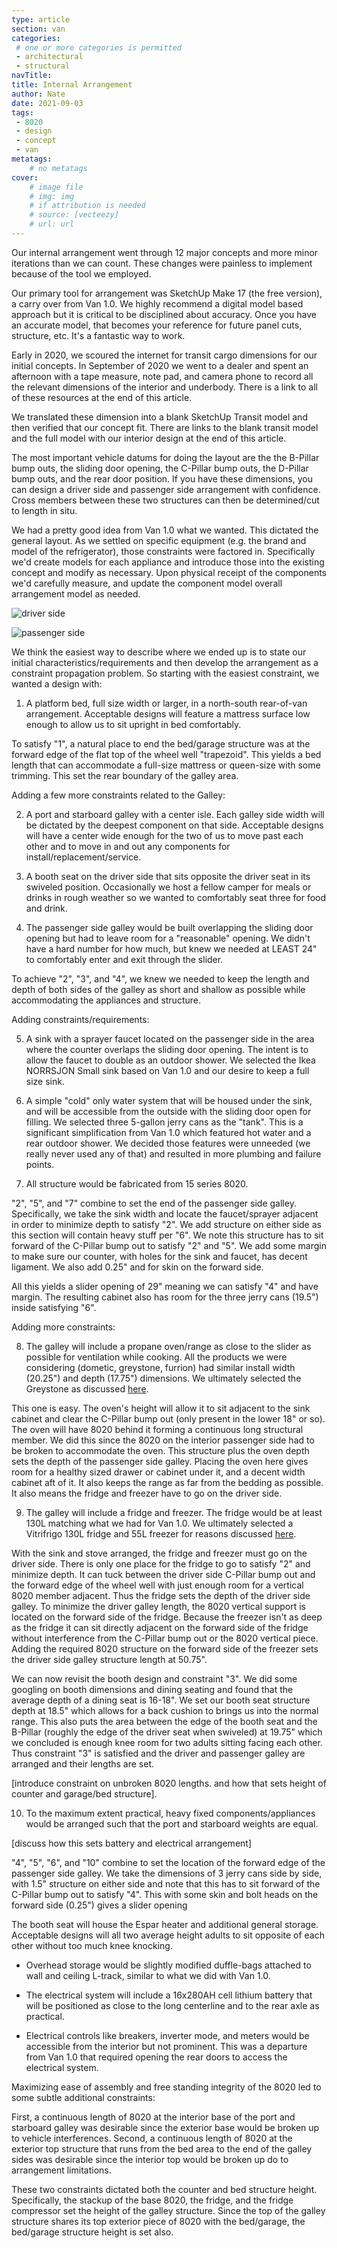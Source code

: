 ```yaml
---
type: article
section: van
categories: 
 # one or more categories is permitted
 - architectural
 - structural
navTitle: 
title: Internal Arrangement
author: Nate
date: 2021-09-03
tags:
 - 8020
 - design
 - concept
 - van
metatags:
	# no metatags
cover: 
	# image file
	# img: img
	# if attribution is needed
	# source: [vecteezy]
	# url: url
---
```


Our internal arrangement went through 12 major concepts and more minor iterations than we can count.  These changes were painless to implement because of the tool we employed.

Our primary tool for arrangement was SketchUp Make 17 (the free version), a carry over from Van 1.0.  We highly recommend a digital model based approach but it is critical to be disciplined about accuracy.  Once you have an accurate model, that becomes your reference for future panel cuts, structure, etc.  It's a fantastic way to work.

Early in 2020, we scoured the internet for transit cargo dimensions for our initial concepts.  In September of 2020 we went to a dealer and spent an afternoon with a tape measure, note pad, and camera phone to record all the relevant dimensions of the interior and underbody.  There is a link to all of these resources at the end of this article.  

We translated these dimension into a blank SketchUp Transit model and then verified that our concept fit.  There are links to the blank transit model and the full model with our interior design at the end of this article.

The most important vehicle datums for doing the layout are the the B-Pillar bump outs, the sliding door opening, the C-Pillar bump outs, the D-Pillar bump outs, and the rear door position.  If you have these dimensions, you can design a driver side and passenger side arrangement with confidence.  Cross members between these two structures can then be determined/cut to length in situ.

We had a pretty good idea from Van 1.0 what we wanted.  This dictated the general layout.  As we settled on specific equipment (e.g. the brand and model of the refrigerator), those constraints were factored in.  Specifically we'd create models for each appliance and introduce those into the existing concept and modify as necessary.  Upon physical receipt of the components we'd carefully measure, and update the component model overall arrangement model as needed.

![driver side](driver-cutaway.jpg)

![passenger side](passenger-cutaway.jpg)

We think the easiest way to describe where we ended up is to state our initial characteristics/requirements and then develop the arrangement as a constraint propagation problem.  So starting with the easiest constraint, we wanted a design with:

1. A platform bed, full size width or larger, in a north-south rear-of-van arrangement.  Acceptable designs will feature a mattress surface low enough to allow us to sit upright in bed comfortably.

To satisfy "1", a natural place to end the bed/garage structure was at the forward edge of the flat top of the wheel well "trapezoid".  This yields a bed length that can accommodate a full-size mattress or queen-size with some trimming.  This set the rear boundary of the galley area.

Adding a few more constraints related to the Galley:

2. A port and starboard galley with a center isle.  Each galley side width will be dictated by the deepest component on that side.  Acceptable designs will have a center wide enough for the two of us to move past each other and to move in and out any components for install/replacement/service.

3. A booth seat on the driver side that sits opposite the driver seat in its swiveled position.  Occasionally we host a fellow camper for meals or drinks in rough weather so we wanted to comfortably seat three for food and drink.  

4. The passenger side galley would be built overlapping the sliding door opening but had to leave room for a "reasonable" opening. We didn't have a hard number for how much, but knew we needed at LEAST 24" to comfortably enter and exit through the slider.

To achieve "2", "3", and "4", we knew we needed to keep the length and depth of both sides of the galley as short and shallow as possible while accommodating the appliances and structure.

Adding constraints/requirements:

5. A sink with a sprayer faucet located on the passenger side in the area where the counter overlaps the sliding door opening.  The intent is to allow the faucet to double as an outdoor shower.  We selected the Ikea NORRSJON Small sink based on Van 1.0 and our desire to keep a full size sink.

6. A simple "cold" only water system that will be housed under the sink, and will be accessible from the outside with the sliding door open for filling.  We selected three 5-gallon jerry cans as the "tank".  This is a significant simplification from Van 1.0 which featured hot water and a rear outdoor shower.  We decided those features were unneeded (we really never used any of that) and resulted in more plumbing and failure points.

7. All structure would be fabricated from 15 series 8020.

"2", "5", and "7" combine to set the end of the passenger side galley.  Specifically, we take the sink width and locate the faucet/sprayer adjacent in order to minimize depth to satisfy "2".  We add structure on either side as this section will contain heavy stuff per "6".  We note this structure has to sit forward of the C-Pillar bump out to satisfy "2" and "5".  We add some margin to make sure our counter, with holes for the sink and faucet, has decent ligament.  We also add 0.25" and for skin on the forward side.

All this yields a slider opening of 29" meaning we can satisfy "4" and have margin.  The resulting cabinet also has room for the three jerry cans (19.5") inside satisfying "6".

Adding more constraints:

8. The galley will include a propane oven/range as close to the slider as possible for ventilation while cooking.  All the products we were considering (dometic, greystone, furrion) had similar install width (20.25") and depth (17.75") dimensions.  We ultimately selected the Greystone as discussed [here](/van/functional/cooking/oven).

This one is easy.  The oven's height will allow it to sit adjacent to the sink cabinet and clear the C-Pillar bump out (only present in the lower 18" or so).  The oven will have 8020 behind it forming a continuous long structural member.  We did this since the 8020 on the interior passenger side had to be broken to accommodate the oven.  This structure plus the oven depth sets the depth of the passenger side galley.  Placing the oven here gives room for a healthy sized drawer or cabinet under it, and a decent width cabinet aft of it.  It also keeps the range as far from the bedding as possible.  It also means the fridge and freezer have to go on the driver side.

9. The galley will include a fridge and freezer.  The fridge would be at least 130L matching what we had for Van 1.0.  We ultimately selected a Vitrifrigo 130L fridge and 55L freezer for reasons discussed [here](/van/functional/refrigeration/refrigerator).

With the sink and stove arranged, the fridge and freezer must go on the driver side.  There is only one place for the fridge to go to satisfy "2" and minimize depth.  It can tuck between the driver side C-Pillar bump out and the forward edge of the wheel well with just enough room for a vertical 8020 member adjacent.  Thus the fridge sets the depth of the driver side galley.  To minimize the driver galley length, the 8020 vertical support is located on the forward side of the fridge.  Because the freezer isn't as deep as the fridge it can sit directly adjacent on the forward side of the fridge without interference from the C-Pillar bump out or the 8020 vertical piece.  Adding the required 8020 structure on the forward side of the freezer sets the driver side galley structure length at 50.75".

We can now revisit the booth design and constraint "3".  We did some googling on booth dimensions and dining seating and found that the average depth of a dining seat is 16-18".  We set our booth seat structure depth at 18.5" which allows for a back cushion to brings us into the normal range.  This also puts the area between the edge of the booth seat and the B-Pillar (roughly the edge of the driver seat when swiveled) at 19.75" which we concluded is enough knee room for two adults sitting facing each other.  Thus constraint "3" is satisfied and the driver and passenger galley are arranged and their lengths are set.

[introduce constraint on unbroken 8020 lengths. and how that sets height of counter and garage/bed structure].




10. To the maximum extent practical, heavy fixed components/appliances would be arranged such that the port and starboard weights are equal.

[discuss how this sets battery and electrical arrangement]

"4", "5", "6", and "10" combine to set the location of the forward edge of the passenger side galley.  We take the dimensions of 3 jerry cans side by side, with 1.5" structure on either side and note that this has to sit forward of the C-Pillar bump out to satisfy "4".  This with some skin and bolt heads on the forward side (0.25") gives a slider opening

The booth seat will house the Espar heater and additional general storage.  Acceptable designs will all two average height adults to sit opposite of each other without too much knee knocking.




* Overhead storage would be slightly modified duffle-bags attached to wall and ceiling L-track, similar to what we did with Van 1.0.

* The electrical system will include a 16x280AH cell lithium battery that will be positioned as close to the long centerline and to the rear axle as practical.

* Electrical controls like breakers, inverter mode, and meters would be accessible from the interior but not prominent.  This was a departure from Van 1.0 that required opening the rear doors to access the electrical system.



  





 
Maximizing ease of assembly and free standing integrity of the 8020 led to some subtle additional constraints:

First, a continuous length of 8020 at the interior base of the port and starboard galley was desirable since the exterior base would be broken up to vehicle interferences.  Second, a continuous length of 8020 at the exterior top structure that runs from the bed area to the end of the galley sides was desirable since the interior top would be broken up do to arrangement limitations.

These two constraints dictated both the counter and bed structure height.  Specifically, the stackup of the base 8020, the fridge, and the fridge compressor set the height of the galley structure.  Since the top of the galley structure shares its top exterior piece of 8020 with the bed/garage, the bed/garage structure height is set also. 

